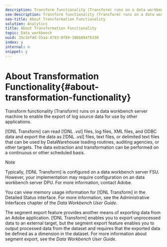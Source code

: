 ```yaml
---
description: Transform functionality (Transform) runs on a data workbench server machine to enable the export of log source data for use by other applications.
seo-description: Transform functionality (Transform) runs on a data workbench server machine to enable the export of log source data for use by other applications.
seo-title: About Transformation Functionality
solution: Analytics
title: About Transformation Functionality
topic: Data workbench
uuid: 35c2efdd-55aa-4793-9f89-106b89476330
index: y
internal: n
snippet: y
---
```


# About Transformation Functionality{#about-transformation-functionality}

Transform functionality (Transform) runs on a data workbench server machine to enable the export of log source data for use by other applications.

 [!DNL Transform] can read [!DNL .vsl] files, log files, XML files, and ODBC data and export the data as [!DNL .vsl] files, text files, or delimited text files that can be used by DataWarehouse loading routines, auditing agencies, or other targets. The data extraction and transformation can be performed on a continuous or other scheduled basis.

>[!NOTE]
>
>Typically, [!DNL Transform] is configured on a data workbench server FSU. However, your implementation may require configuration on an data workbench server DPU. For more information, contact Adobe.

You can view memory usage information for [!DNL Transform] in the Detailed Status interface. For more information, see the Administrative Interfaces chapter of the *Data Workbench User Guide*.

The segment export feature provides another means of exporting data from an Adobe application. [!DNL Transform] enables you to export unprocessed data to an external target, but the segment export feature enables you to output processed data from the dataset and requires that the exported data be defined as a dimension in the dataset. For more information about segment export, see the *Data Workbench User Guide*. 
